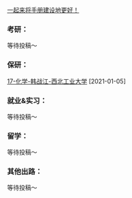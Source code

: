 [一起来将手册建设地更好！](Preface/fenxiang.md)

### 考研：

等待投稿～

### 保研：

[17-化学-韩战江-西北工业大学](升学就业/文典学院/17-化学-韩战江.md) [2021-01-05]

### 就业&实习：

等待投稿～

### 留学：

等待投稿～

### 其他出路：

等待投稿～